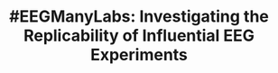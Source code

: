 ---
layout: publications
title: '#EEGManyLabs: Investigating the Replicability of Influential EEG Experiments'
authors: Y.G. Pavlov, N. Adamian, S. Appelhoff, M. Arvaneh, C. Benwell, C. Beste, C., … F. Mushtaq
publication: Cortex
year: 2021
link: https://www.sciencedirect.com/science/article/pii/S0010945221001106 
type: Journal Paper
category: Experimental, Opinion/Perspectives

---